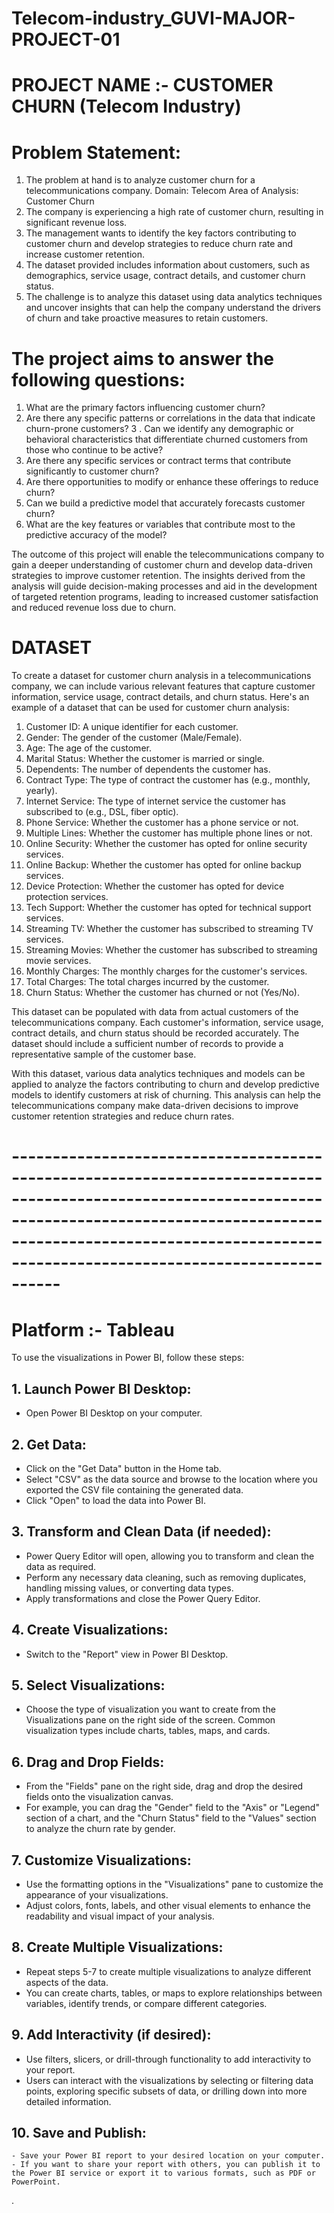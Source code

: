 # Telecom-industry_GUVI-MAJOR-PROJECT-01

# PROJECT NAME :- CUSTOMER CHURN (Telecom Industry)

# Problem Statement:

1.	The problem at hand is to analyze customer churn for a telecommunications company. 
    Domain: Telecom
    Area of Analysis: Customer Churn
2. The company is experiencing a high rate of customer churn, resulting in significant revenue loss. 
3. The management wants to identify the key factors contributing to customer churn and develop strategies to reduce churn rate and increase customer retention.
4. The dataset provided includes information about customers, such as demographics, service usage, contract details, and customer churn status. 
5. The challenge is to analyze this dataset using data analytics techniques and uncover insights that can help the company understand the drivers of churn and take proactive measures to retain customers.


# The project aims to answer the following questions:

1. What are the primary factors influencing customer churn? 
2.	Are there any specific patterns or correlations in the data that indicate churn-prone customers?
3 . Can we identify any demographic or behavioral characteristics that differentiate churned customers from those who continue to be active?
4. Are there any specific services or contract terms that contribute significantly to customer churn? 
5. Are there opportunities to modify or enhance these offerings to reduce churn?
6. Can we build a predictive model that accurately forecasts customer churn? 
7. What are the key features or variables that contribute most to the predictive accuracy of the model?

The outcome of this project will enable the telecommunications company to gain a deeper understanding of customer churn and develop data-driven strategies to improve customer retention. The insights derived from the analysis will guide decision-making processes and aid in the development of targeted retention programs, leading to increased customer satisfaction and reduced revenue loss due to churn.


# DATASET

To create a dataset for customer churn analysis in a telecommunications company, we can include various relevant features that capture customer information, service usage, contract details, and churn status. Here's an example of a dataset that can be used for customer churn analysis:

01. Customer ID: A unique identifier for each customer.
02. Gender: The gender of the customer (Male/Female).
03. Age: The age of the customer.
04. Marital Status: Whether the customer is married or single.
05. Dependents: The number of dependents the customer has.
06. Contract Type: The type of contract the customer has (e.g., monthly, yearly).
07. Internet Service: The type of internet service the customer has subscribed to (e.g., DSL, fiber optic).
08. Phone Service: Whether the customer has a phone service or not.
09. Multiple Lines: Whether the customer has multiple phone lines or not.
10. Online Security: Whether the customer has opted for online security services.
11. Online Backup: Whether the customer has opted for online backup services.
12. Device Protection: Whether the customer has opted for device protection services.
13. Tech Support: Whether the customer has opted for technical support services.
14. Streaming TV: Whether the customer has subscribed to streaming TV services.
15. Streaming Movies: Whether the customer has subscribed to streaming movie services.
16. Monthly Charges: The monthly charges for the customer's services.
17. Total Charges: The total charges incurred by the customer.
18. Churn Status: Whether the customer has churned or not (Yes/No).

This dataset can be populated with data from actual customers of the telecommunications company. Each customer's information, service usage, contract details, and churn status should be recorded accurately. The dataset should include a sufficient number of records to provide a representative sample of the customer base.

With this dataset, various data analytics techniques and models can be applied to analyze the factors contributing to churn and develop predictive models to identify customers at risk of churning. This analysis can help the telecommunications company make data-driven decisions to improve customer retention strategies and reduce churn rates.


# ------------------------------------------------------------------------------------------------------------------------------------------------------------------------------------------------------------------------------------------ #


# Platform :- Tableau

To use the visualizations in Power BI, follow these steps:

## 1. Launch Power BI Desktop:
   - Open Power BI Desktop on your computer.
## 2. Get Data:
   - Click on the "Get Data" button in the Home tab.
   - Select "CSV" as the data source and browse to the location where you exported the CSV file containing the generated data.
   - Click "Open" to load the data into Power BI.
## 3. Transform and Clean Data (if needed):
   - Power Query Editor will open, allowing you to transform and clean the data as required.
   - Perform any necessary data cleaning, such as removing duplicates, handling missing values, or converting data types.
   - Apply transformations and close the Power Query Editor.
## 4. Create Visualizations:
   - Switch to the "Report" view in Power BI Desktop.
## 5. Select Visualizations:
   - Choose the type of visualization you want to create from the Visualizations pane on the right side of the screen. Common visualization types include charts, tables, maps, and cards.
## 6. Drag and Drop Fields:
   - From the "Fields" pane on the right side, drag and drop the desired fields onto the visualization canvas.
   - For example, you can drag the "Gender" field to the "Axis" or "Legend" section of a chart, and the "Churn Status" field to the "Values" section to analyze the churn rate by gender.
## 7. Customize Visualizations:
   - Use the formatting options in the "Visualizations" pane to customize the appearance of your visualizations.
   - Adjust colors, fonts, labels, and other visual elements to enhance the readability and visual impact of your analysis.
## 8. Create Multiple Visualizations:
   - Repeat steps 5-7 to create multiple visualizations to analyze different aspects of the data.
   - You can create charts, tables, or maps to explore relationships between variables, identify trends, or compare different categories.
## 9. Add Interactivity (if desired):
   - Use filters, slicers, or drill-through functionality to add interactivity to your report.
   - Users can interact with the visualizations by selecting or filtering data points, exploring specific subsets of data, or drilling down into more detailed information.
## 10. Save and Publish:
    - Save your Power BI report to your desired location on your computer.
    - If you want to share your report with others, you can publish it to the Power BI service or export it to various formats, such as PDF or PowerPoint.

.
